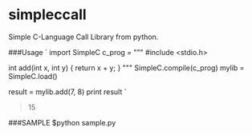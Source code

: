 simpleccall
===========

Simple C-Language Call Library from python.

###Usage
`
import SimpleC
c_prog = """
#include <stdio.h>

int add(int x, int y) {
	return x + y;
}
"""
SimpleC.compile(c_prog)
mylib = SimpleC.load()

result = mylib.add(7, 8)
print result
`
> 15

###SAMPLE
$python sample.py
